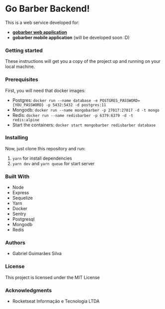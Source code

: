 # Go Barber Backend!
This is a web service developed for:
- [__gobarber web application__](https://github.com/gu1ma/gobarber-web)
- __gobarber mobile application__ (will be developed soon :D)

### Getting started
These instructions will get you a copy of the project up and running on your local machine.

### Prerequisites
First, you will need that docker images: <br/>
- Postgres: `docker run --name database -e POSTGRES_PASSWORD={YOU_PASSWORD} -p 5432:5432 -d postgres:11`
- Mongodb: `docker run --name mongobarber -p 27017:27017 -d -t mongo`
- Redis: `docker run --name redisbarber -p 6379:6379 -d -t redis:alpine`
- Start the containers: `docker start mongobarber redisbarber database` <br/>

### Installing
Now, just clone this repository and run: 
1. `yarn` for install dependencies
2. `yarn dev` and `yarn queue` for start server

### Built With
- Node 
- Express
- Sequelize
- Yarn 
- Docker
- Sentry
- Postgresql
- Mongodb
- Redis

### Authors
- Gabriel Guimarães Silva

### License
This project is licensed under the MIT License

### Acknowledgments
- Rocketseat Informação e Tecnologia LTDA
